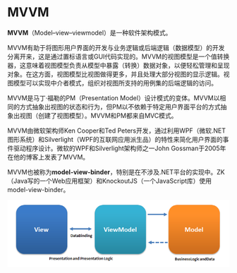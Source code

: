 # MVVM

**MVVM**（Model–view–viewmodel）是一种软件架构模式。

MVVM有助于将图形用户界面的开发与业务逻辑或后端逻辑（数据模型）的开发分离开来，这是通过置标语言或GUI代码实现的。MVVM的视图模型是一个值转换器，这意味着视图模型负责从模型中暴露（转换）数据对象，以便轻松管理和呈现对象。在这方面，视图模型比视图做得更多，并且处理大部分视图的显示逻辑。视图模型可以实现中介者模式，组织对视图所支持的用例集的后端逻辑的访问。

MVVM是马丁·福勒的PM（Presentation Model）设计模式的变体。MVVM以相同的方式抽象出视图的状态和行为，但PM以不依赖于特定用户界面平台的方式抽象出视图（创建了视图模型）。MVVM和PM都来自MVC模式。

MVVM由微软架构师Ken Cooper和Ted Peters开发，通过利用WPF（微软.NET图形系统）和Silverlight（WPF的互联网应用派生品）的特性来简化用户界面的事件驱动程序设计。微软的WPF和Silverlight架构师之一John Gossman于2005年在他的博客上发表了MVVM。

MVVM也被称为**model-view-binder**，特别是在不涉及.NET平台的实现中。ZK（Java写的一个Web应用框架）和KnockoutJS（一个JavaScript库）使用model-view-binder。

![MVVMPattern.png](img/MVVMPattern.png)